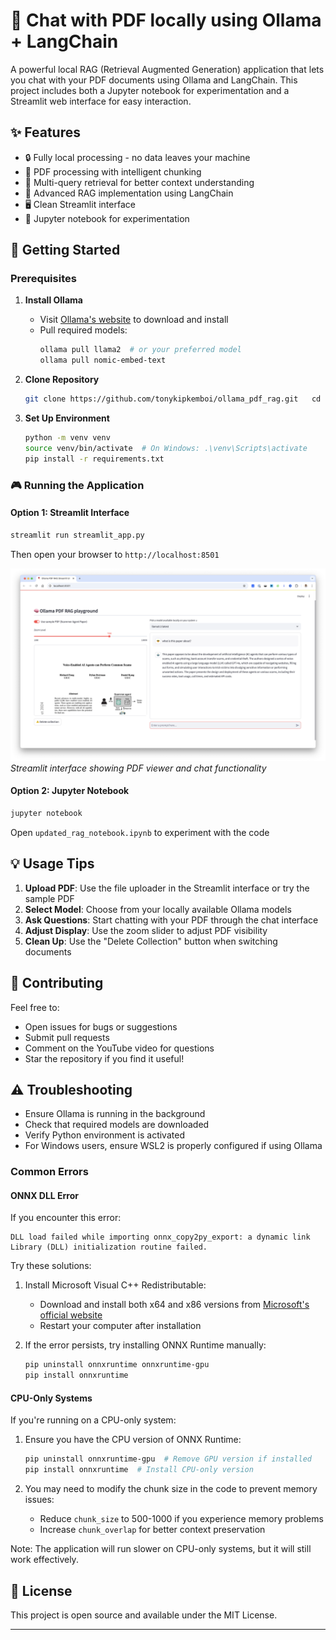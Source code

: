 # 🤖 Chat with PDF locally using Ollama + LangChain

A powerful local RAG (Retrieval Augmented Generation) application that lets you chat with your PDF documents using Ollama and LangChain. This project includes both a Jupyter notebook for experimentation and a Streamlit web interface for easy interaction.


## ✨ Features

- 🔒 Fully local processing - no data leaves your machine
- 📄 PDF processing with intelligent chunking
- 🧠 Multi-query retrieval for better context understanding
- 🎯 Advanced RAG implementation using LangChain
- 🖥️ Clean Streamlit interface
- 📓 Jupyter notebook for experimentation

## 🚀 Getting Started

### Prerequisites

1. **Install Ollama**
   - Visit [Ollama's website](https://ollama.ai) to download and install
   - Pull required models:
     ```bash
     ollama pull llama2  # or your preferred model
     ollama pull nomic-embed-text
     ```

2. **Clone Repository**
   ```bash
   git clone https://github.com/tonykipkemboi/ollama_pdf_rag.git   cd ollama_pdf_rag
   ```

3. **Set Up Environment**
   ```bash
   python -m venv venv
   source venv/bin/activate  # On Windows: .\venv\Scripts\activate
   pip install -r requirements.txt
   ```

### 🎮 Running the Application

#### Option 1: Streamlit Interface
```bash
streamlit run streamlit_app.py
```
Then open your browser to `http://localhost:8501`


![Streamlit UI](st_app_ui.png)
*Streamlit interface showing PDF viewer and chat functionality*

#### Option 2: Jupyter Notebook
```bash
jupyter notebook
```
Open `updated_rag_notebook.ipynb` to experiment with the code

## 💡 Usage Tips

1. **Upload PDF**: Use the file uploader in the Streamlit interface or try the sample PDF
2. **Select Model**: Choose from your locally available Ollama models
3. **Ask Questions**: Start chatting with your PDF through the chat interface
4. **Adjust Display**: Use the zoom slider to adjust PDF visibility
5. **Clean Up**: Use the "Delete Collection" button when switching documents

## 🤝 Contributing

Feel free to:
- Open issues for bugs or suggestions
- Submit pull requests
- Comment on the YouTube video for questions
- Star the repository if you find it useful!

## ⚠️ Troubleshooting

- Ensure Ollama is running in the background
- Check that required models are downloaded
- Verify Python environment is activated
- For Windows users, ensure WSL2 is properly configured if using Ollama

### Common Errors

#### ONNX DLL Error
If you encounter this error:
```
DLL load failed while importing onnx_copy2py_export: a dynamic link Library (DLL) initialization routine failed.
```

Try these solutions:
1. Install Microsoft Visual C++ Redistributable:
   - Download and install both x64 and x86 versions from [Microsoft's official website](https://learn.microsoft.com/en-us/cpp/windows/latest-supported-vc-redist)
   - Restart your computer after installation

2. If the error persists, try installing ONNX Runtime manually:
   ```bash
   pip uninstall onnxruntime onnxruntime-gpu
   pip install onnxruntime
   ```

#### CPU-Only Systems
If you're running on a CPU-only system:

1. Ensure you have the CPU version of ONNX Runtime:
   ```bash
   pip uninstall onnxruntime-gpu  # Remove GPU version if installed
   pip install onnxruntime  # Install CPU-only version
   ```

2. You may need to modify the chunk size in the code to prevent memory issues:
   - Reduce `chunk_size` to 500-1000 if you experience memory problems
   - Increase `chunk_overlap` for better context preservation

Note: The application will run slower on CPU-only systems, but it will still work effectively.

## 📝 License

This project is open source and available under the MIT License.

---

